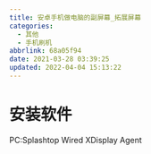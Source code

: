 ```yaml
---
title: 安卓手机做电脑的副屏幕_拓展屏幕
categories: 
  - 其他
  - 手机刷机
abbrlink: 68a05f94
date: 2021-03-28 03:39:25
updated: 2022-04-04 15:13:22
---
```

# 安装软件
PC:Splashtop Wired XDisplay Agent
